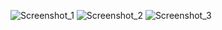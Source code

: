 ![Screenshot_1](https://user-images.githubusercontent.com/106471590/236699989-8a7c72f6-cdfe-43ed-b8e9-f2bb505645f9.png)
![Screenshot_2](https://user-images.githubusercontent.com/106471590/236700044-2b1580d9-3d40-45a5-b128-ddbd889e315f.png)
![Screenshot_3](https://user-images.githubusercontent.com/106471590/236700101-c2fcd499-2797-408b-9963-2749e0aa460c.png)